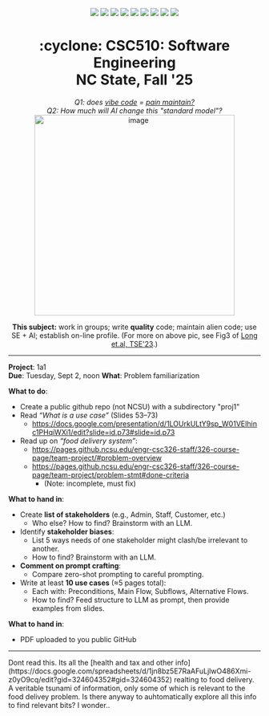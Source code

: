 <p align="center">
  <a href="https://github.com/txt/se25fall/blob/main/README.md#top"><img src="https://img.shields.io/badge/Home-%23ff5733?style=flat-square&logo=home&logoColor=white" /></a>
  <a href="/docs/syllabus.md#top"><img src="https://img.shields.io/badge/Syllabus-%230055ff?style=flat-square&logo=openai&logoColor=white" /></a>
  <a href="https://docs.google.com/spreadsheets/d/1E7H6IiFEV0WIooE1biPB7VVrdaEtBh6yXC-2nrwPKCY/edit?gid=0#gid=0"><img src="https://img.shields.io/badge/Teams1-%23ffd700?style=flat-square&logo=users&logoColor=white" /></a>
  <a href="https://docs.google.com/spreadsheets/d/1i0fNqKea0LzqmB-h8gtOrnF0MM-qt560goU4QkRw8BA/edit?usp=sharing"><img src="https://img.shields.io/badge/Teams2-%23ffcc00?style=flat-square&logo=users&logoColor=white" /></a>
  <a href="https://moodle-courses2527.wolfware.ncsu.edu/course/view.php?id=4690&bp=s"><img src="https://img.shields.io/badge/One-%23dc143c?style=flat-square&logo=moodle&logoColor=white" /></a>
  <a href="https://moodle-courses2527.wolfware.ncsu.edu/course/view.php?id=4691&bp=s"><img src="https://img.shields.io/badge/Two-%23b22222?style=flat-square&logo=moodle&logoColor=white" /></a>
  <a href="https://discord.gg/YnAw7uZxAD"><img src="https://img.shields.io/badge/Chat-%23008080?style=flat-square&logo=discord&logoColor=white" /></a>
  <a href="https://ncsu.hosted.panopto.com/Panopto/Pages/Sessions/List.aspx?folderID=7b1bbb56-937c-42a1-96b4-b33e0134710f"><img src="https://img.shields.io/badge/Vids-%23ffa500?style=flat-square&logo=youtube&logoColor=white" /></a>
  <a href="/LICENSE.md"><img src="https://img.shields.io/badge/©%20timm%202025-%234b4b4b?style=flat-square&logoColor=white" /></a></p>
<h1 align="center">:cyclone: CSC510: Software Engineering<br>NC State, Fall '25</h1>
<p align="center"><em>Q1: does <a href="https://x.com/karpathy/status/1886192184808149383?lang=en">vibe code</a> = <a href="https://docs.google.com/presentation/d/1O6fZa0MbuNPVfbQV0eENzuYL-2YdIr-LRawhC92gSJE/present?slide=2">pain maintain?</a></em><br>
<em> Q2: How much will AI change this "standard model"?</em><br> <img width="400" alt="image" src="https://github.com/user-attachments/assets/acde700e-1d4d-4002-94a2-1d8aa08914e2"></p>
<p align="center"><b>This subject:</b> work in groups; write <b>quality</b> code;
maintain alien code; use SE + AI; establish on-line profile.
(For more on above pic, see Fig3 of <a href="https://doi.org/10.1109/TSE.2023.3339383">Long et.al, TSE'23</a>.)</p>



<hr>


**Project**: 1a1  
**Due**: Tuesday, Sept 2, noon
**What**: Problem familiarization  


**What to do**:
  - Create a public github repo (not NCSU) with a subdirectory "proj1"
  - Read *“What is a use case”* (Slides 53–73)  
    - https://docs.google.com/presentation/d/1LOUrkULtY9sp_W01VEIhinc1PHqiWXi1/edit?slide=id.p73#slide=id.p73  
  - Read up on *“food delivery system”*:  
    - https://pages.github.ncsu.edu/engr-csc326-staff/326-course-page/team-project/#problem-overview  
    - https://pages.github.ncsu.edu/engr-csc326-staff/326-course-page/team-project/problem-stmt#done-criteria  
      - (Note: incomplete, must fix)


**What to hand in**: 
  - Create **list of stakeholders** (e.g., Admin, Staff, Customer, etc.)  
    - Who else? How to find? Brainstorm with an LLM.  
  - Identify **stakeholder biases**:  
    - List 5 ways needs of one stakeholder might clash/be irrelevant to another.  
    - How to find? Brainstorm with an LLM.  
  - **Comment on prompt crafting**:  
    - Compare zero-shot prompting to careful prompting.  
  - Write at least **10 use cases** (≈5 pages total):  
    - Each with: Preconditions, Main Flow, Subflows, Alternative Flows.  
    - How to find? Feed structure to LLM as prompt, then provide examples from slides.  


**What to hand in**:  
  - PDF uploaded to you public GitHub 


<hr>
Dont read this. Its all the [health and tax and other info](https://docs.google.com/spreadsheets/d/1jn8bz5E7RaAFuLjlwO486Xmi-z0yO9cq/edit?gid=324604352#gid=324604352) realting to food delivery. A veritable tsunami of information, only some of which is relevant to the food delivey problem. Is there anyway to auhtomatically explore all this info to find relevant bits? I wonder..


